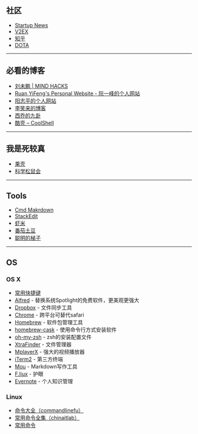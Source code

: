 ## 社区
- [Startup News](http://news.dbanotes.net/)
- [V2EX](http://www.v2ex.com/?r=Geeker)
- [知乎](http://www.zhihu.com/)
- [DOTA](http://dota.uuu9.com/)

--------------------

## 必看的博客
- [刘未鹏 | MIND HACKS](http://mindhacks.cn/)
- [Ruan YiFeng's Personal Website - 阮一峰的个人网站](http://www.ruanyifeng.com/home.html)
- [阳志平的个人网站](http://www.yangzhiping.com/)
- [李笑来的博客](http://lixiaolai.com/)
- [西乔的九卦](http://blog.xiqiao.info/)
- [酷壳 – CoolShell](http://coolshell.cn/)

--------------------

## 我是死较真
- [果壳](http://www.guokr.com/)
- [科学松鼠会](http://songshuhui.net/)

-----------------

## Tools
- [Cmd Makrdown](http://www.zybuluo.com/mdeditor)
- [StackEdit](http://benweet.github.io/stackedit/)
- [虾米](http://www.xiami.com/)
- [番茄土豆](https://pomotodo.com/)
- [聪明的梯子](https://code.google.com/p/smartladder/)

------------------

## OS

### OS X

- [常用快捷键](http://p2.zhimg.com/1e/d6/1ed6509202a411c9ce2387b153540b60_m.jpg)
- [Alfred](http://www.alfredapp.com/) - 替换系统Spotlight的免费软件，更美观更强大
- [Dropbox](http://www.dropbox.com) - 文件同步工具
- [Chrome](http://www.google.cn/Chrome) - 跨平台可替代safari
- [Homebrew](http://brew.sh/) - 软件包管理工具
- [homebrew-cask](https://github.com/phinze/homebrew-cask) - 使用命令行方式安装软件
- [oh-my-zsh](https://github.com/robbyrussell/oh-my-zsh) - zsh的安装配置文件
- [XtraFinder](http://www.trankynam.com/xtrafinder/) - 文件管理器
- [MplayerX](http://mplayerx.org/) - 强大的视频播放器
- [iTerm2](https://github.com/gnachman/iTerm2) - 第三方终端
- [Mou](http://mouapp.com/) - Markdown写作工具
- [F.liux](http://justgetflux.com/) - 护眼
- [Evernote](https://www.yinxiang.com/?from=evernote) - 个人知识管理

### Linux

- [命令大全（commandlinefu）](http://www.commandlinefu.com/commands/browse)
- [常用命令全集（chinaitlab）](http://linux.chinaitlab.com/special/linuxcom/Index.html)
- [常用命令](http://www.waterlab.cn/hpc/upload/2010/6/LinuxCommand.pdf)